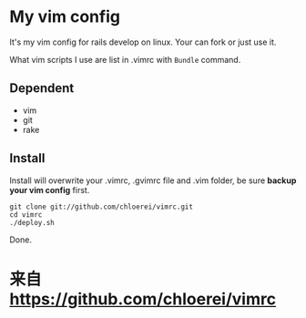 # My vim config

It's my vim config for rails develop on linux. Your can fork or just use it.

What vim scripts I use are list in .vimrc with `Bundle` command.

## Dependent

* vim
* git
* rake

## Install

Install will overwrite your .vimrc, .gvimrc file and .vim folder, be sure **backup your vim config** first.

    git clone git://github.com/chloerei/vimrc.git
    cd vimrc
    ./deploy.sh

Done.

# 来自 https://github.com/chloerei/vimrc
